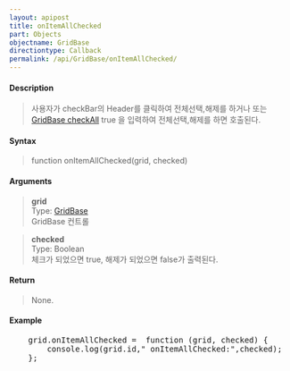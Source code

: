 ```yaml
---
layout: apipost
title: onItemAllChecked
part: Objects
objectname: GridBase
directiontype: Callback
permalink: /api/GridBase/onItemAllChecked/
---
```



#### Description

> 사용자가 checkBar의 Header를 클릭하여 전체선택,해제를 하거나 또는 [GridBase checkAll](/api/GridBase/checkAll/) true 을 입력하여 전체선택,해제를 하면 호출된다.  

#### Syntax

> function onItemAllChecked(grid, checked)  

#### Arguments

> **grid**  
> Type: [GridBase](/api/types/GridBase/)  
> GridBase 컨트롤  

> **checked**  
> Type: Boolean  
> 체크가 되었으면 true, 해제가 되었으면 false가 출력된다.  

#### Return

> None.

#### Example

<pre class="prettyprint">
    grid.onItemAllChecked =  function (grid, checked) {
        console.log(grid.id," onItemAllChecked:",checked);
    };
</pre>

